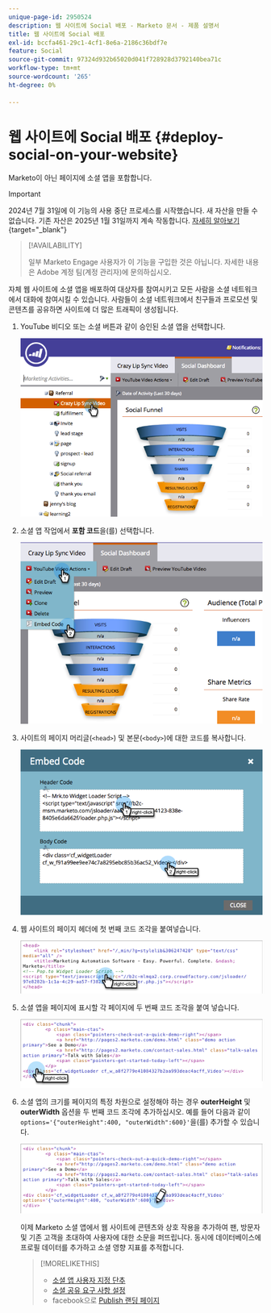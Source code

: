 ```yaml
---
unique-page-id: 2950524
description: 웹 사이트에 Social 배포 - Marketo 문서 - 제품 설명서
title: 웹 사이트에 Social 배포
exl-id: bccfa461-29c1-4cf1-8e6a-2186c36bdf7e
feature: Social
source-git-commit: 97324d932b65020d041f728928d3792140bea71c
workflow-type: tm+mt
source-wordcount: '265'
ht-degree: 0%

---
```


# 웹 사이트에 Social 배포 {#deploy-social-on-your-website}

Marketo이 아닌 페이지에 소셜 앱을 포함합니다.

>[!IMPORTANT]
>
>2024년 7월 31일에 이 기능의 사용 중단 프로세스를 시작했습니다. 새 자산을 만들 수 없습니다. 기존 자산은 2025년 1월 31일까지 계속 작동합니다. [자세히 알아보기](https://nation.marketo.com/t5/employee-blogs/marketo-engage-social-features-deprecation/ba-p/351977){target="_blank"}

>[!AVAILABILITY]
>
>일부 Marketo Engage 사용자가 이 기능을 구입한 것은 아닙니다. 자세한 내용은 Adobe 계정 팀(계정 관리자)에 문의하십시오.

자체 웹 사이트에 소셜 앱을 배포하여 대상자를 참여시키고 모든 사람을 소셜 네트워크에서 대화에 참여시킬 수 있습니다. 사람들이 소셜 네트워크에서 친구들과 프로모션 및 콘텐츠를 공유하면 사이트에 더 많은 트래픽이 생성됩니다.

1. YouTube 비디오 또는 소셜 버튼과 같이 승인된 소셜 앱을 선택합니다.

   ![](assets/image2015-5-12-11-3a43-3a24.png)

1. 소셜 앱 작업에서 **포함 코드**&#x200B;을(를) 선택합니다.

   ![](assets/image2015-5-12-12-3a59-3a46.png)

1. 사이트의 페이지 머리글(`<head>`) 및 본문(`<body>`)에 대한 코드를 복사합니다.

   ![](assets/image2015-5-12-13-3a3-3a34.png)

1. 웹 사이트의 페이지 헤더에 첫 번째 코드 조각을 붙여넣습니다.

   ![](assets/socialonsite-embedhead.png)

1. 소셜 앱을 페이지에 표시할 각 페이지에 두 번째 코드 조각을 붙여 넣습니다.

   ![](assets/socialonsite-embedwidget.png)

1. 소셜 앱의 크기를 페이지의 특정 차원으로 설정해야 하는 경우 **outerHeight** 및 **outerWidth** 옵션을 두 번째 코드 조각에 추가하십시오. 예를 들어 다음과 같이 `options='{"outerHeight":400, "outerWidth":600}'`을(를) 추가할 수 있습니다.

   ![](assets/socialonsite-resizewidget2.png)

   이제 Marketo 소셜 앱에서 웹 사이트에 콘텐츠와 상호 작용을 추가하여 팬, 방문자 및 기존 고객을 초대하여 사용자에 대한 소문을 퍼뜨립니다. 동시에 데이터베이스에 프로필 데이터를 추가하고 소셜 영향 지표를 추적합니다.

   >[!MORELIKETHIS]
   >
   >* [소셜 앱 사용자 지정 단추](/help/marketo/product-docs/demand-generation/social/configuring-social-actions/customize-social-app-button.md)
   >* [소셜 공유 요구 사항 설정](/help/marketo/product-docs/demand-generation/social/social-functions/set-social-share-requirement.md)
   >* facebook으로 [Publish 랜딩 페이지](/help/marketo/product-docs/demand-generation/facebook/publish-landing-pages-to-facebook.md)
